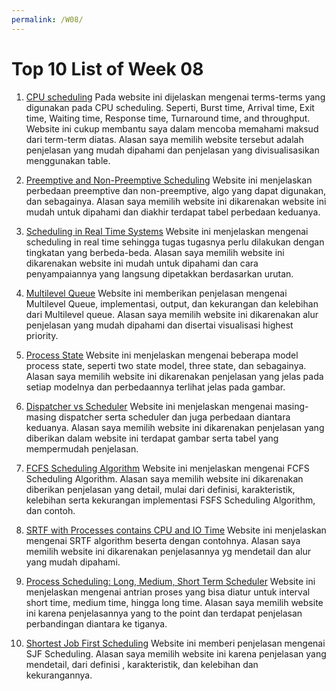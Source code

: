 ```yaml
---
permalink: /W08/
---
```


# Top 10 List of Week 08

1. [CPU scheduling](https://afteracademy.com/blog/what-is-burst-arrival-exit-response-waiting-turnaround-time-and-throughput)
	Pada website ini dijelaskan mengenai terms-terms yang digunakan pada CPU scheduling. Seperti, Burst time, Arrival time, Exit time, Waiting time, Response time, Turnaround time, and throughput.
	Website ini cukup membantu saya dalam mencoba memahami maksud dari term-term diatas. Alasan saya memilih website tersebut adalah penjelasan yang mudah dipahami dan penjelasan yang divisualisasikan menggunakan table.

2. [Preemptive and Non-Preemptive Scheduling](https://www.geeksforgeeks.org/preemptive-and-non-preemptive-scheduling/)
	Website ini menjelaskan perbedaan preemptive dan non-preemptive, algo yang dapat digunakan, dan sebagainya.
	Alasan saya memilih website ini dikarenakan website ini mudah untuk dipahami dan diakhir terdapat tabel perbedaan keduanya.

3. [Scheduling in Real Time Systems](https://www.geeksforgeeks.org/scheduling-in-real-time-systems/)
	Website ini menjelaskan mengenai scheduling in real time sehingga tugas tugasnya perlu dilakukan dengan tingkatan yang berbeda-beda.
	Alasan saya memilih website ini dikarenakan website ini mudah untuk dipahami dan cara penyampaiannya yang langsung dipetakkan berdasarkan urutan.

4. [Multilevel Queue](https://www.studytonight.com/operating-system/multilevel-queue-scheduling)
	Website ini memberikan penjelasan mengenai Multilevel Queue, implementasi, output, dan kekurangan dan kelebihan dari Multilevel queue.
	Alasan saya memilih website ini dikarenakan alur penjelasan yang mudah dipahami dan disertai visualisasi highest priority.

5. [Process State](https://slaystudy.com/process-state-models-in-operating-system/)
	Website ini menjelaskan mengenai beberapa model process state, seperti two state model, three state, dan sebagainya.
	Alasan saya memilih website ini dikarenakan penjelasan yang jelas pada setiap modelnya dan perbedaannya terlihat jelas pada gambar.

6. [Dispatcher vs Scheduler](https://www.geeksforgeeks.org/difference-between-dispatcher-and-scheduler/)
	Website ini menjelaskan mengenai masing-masing dispatcher serta scheduler dan juga perbedaan diantara keduanya.
	Alasan saya memilih website ini dikarenakan penjelasan yang diberikan dalam website ini terdapat gambar serta tabel yang mempermudah penjelasan. 

7. [FCFS Scheduling Algorithm](https://www.guru99.com/fcfs-scheduling.html)
	Website ini menjelaskan mengenai FCFS Scheduling Algorithm.
	Alasan saya memilih website ini dikarenakan diberikan penjelasan yang detail, mulai dari definisi, karakteristik, kelebihan serta kekurangan implementasi FSFS Scheduling Algorithm, dan contoh.
	
8. [SRTF with Processes contains CPU and IO Time](https://www.javatpoint.com/os-srtf-with-processes-contains-cpu-and-io-time)
	Website ini menjelaskan mengenai SRTF algorithm beserta dengan contohnya.
	Alasan saya memilih website ini dikarenakan penjelasannya yg mendetail dan alur yang mudah dipahami.

9. [Process Scheduling: Long, Medium, Short Term Scheduler](https://www.guru99.com/process-scheduling.html)
	Website ini menjelaskan mengenai antrian proses yang bisa diatur untuk interval short time, medium time, hingga long time.
	Alasan saya memilih website ini karena penjelasannya yang to the point dan terdapat penjelasan perbandingan diantara ke tiganya.

10. [Shortest Job First Scheduling](https://www.guru99.com/shortest-job-first-sjf-scheduling.html)
	Website ini memberi penjelasan mengenai SJF Scheduling.
	Alasan saya memilih website ini karena penjelasan yang mendetail, dari definisi , karakteristik, dan kelebihan dan kekurangannya.

